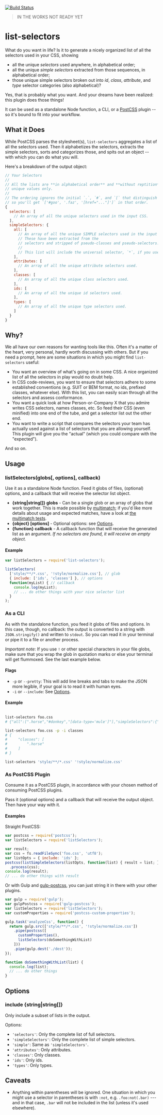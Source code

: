 [![Build Status](https://travis-ci.org/davidtheclark/list-selectors.svg?branch=master)](https://travis-ci.org/davidtheclark/list-selectors)

> IN THE WORKS NOT READY YET

# list-selectors

What do you want in life? Is it to generate a nicely organized list of all the selectors used in your CSS, showing

- all the unique *selectors* used anywhere, in alphabetical order;
- all the unique *simple selectors* extracted from those sequences, in alphabetical order;
- those unique simple selectors broken out into *id*, *class*, *attribute*, and *type* selector categories (also alphabetical)?

Yes, that is probably what you want. And your dreams have been realized: this plugin does those things!

It can be used as a standalone Node function, a CLI, or a [PostCSS](https://github.com/postcss/postcss) plugin -- so it's bound to fit into your workflow.

## What it Does

While PostCSS parses the stylesheet(s), `list-selectors` aggregates a list of all the selectors used. Then it alphabetizes the selectors, extracts the simple selectors, sorts and categorizes those, and spits out an object -- with which you can do what you will.

Here's a breakdown of the output object:

```js
// Your Selectors
//
// All the lists are **in alphabetical order** and **without reptition**,
// unique values only.
//
// The ordering ignores the initial `.`, `#`, and `[` that distinguish selectors,
// so you'll get `['#goo', '.faz', '[href="..."]']` in that order.
{
  selectors: [
    // An array of all the unique selectors used in the input CSS.
  ],
  simpleSelectors: {
    all: [
      // An array of all the unique SIMPLE selectors used in the input CSS.
      // These have been extracted from the
      // selectors and stripped of pseudo-classes and pseudo-selectors.
      //
      // This list will include the universal selector, `*`, if you use it.
    ],
    attributes: [
      // An array of all the unique attribute selectors used.
    ],
    classes: [
      // An array of all the unique class selectors used.
    ],
    ids: [
      // An array of all the unique id selectors used.
    ],
    types: [
      // An array of all the unique type selectors used.
    ]
  }
}
```

## Why?

We all have our own reasons for wanting tools like this. Often it's a matter of the heart, very personal, hardly worth discussing with others. But if you need a prompt, here are some situations in which you might find `list-selectors` useful:

- You want an overview of what's going on in some CSS. A nice organized list of all the selectors in play would no doubt help.
- In CSS code-reviews, you want to ensure that selectors adhere to some established conventions (e.g. SUIT or BEM format, no ids, prefixed classes, whatever else). With this list, you can easily scan through all the selectors and assess conformance.
- You want a quick look at how Person-or-Company X that you admire writes CSS selectors, names classes, etc. So feed their CSS (even minified) into one end of the tube, and get a selector list out the other end.
- You want to write a script that compares the selectors your team has actually used against a list of selectors that you are allowing yourself. This plugin will give you the "actual" (which you could compare with the "expected").

And so on.

## Usage

### listSelectors(globs[, options], callback)

Use it as a standalone Node function. Feed it globs of files, (optional) options, and a callback that will receive the selector list object.

* **{string|string[]} globs** - Can be a single glob or an array of globs that work together. This is made possible by [multimatch](https://github.com/sindresorhus/multimatch); if you'd like more details about usage and expected matches, have a look at [the multimatch tests](https://github.com/sindresorhus/multimatch/blob/master/test.js).
* **{object} [options]** - Optional options: see [Options](#options).
* **{function} callback** - A callback function that will receive the generated list as an argument. *If no selectors are found, it will receive an empty object.*

#### Example

```js
var listSelectors = require('list-selectors');

listSelectors(
  ['style/**/*.css', '!style/normalize.css'], // glob
  { include: ['ids', 'classes'] }, // options
  function(myList) { // callback
    console.log(myList);
    // ... do other things with your nice selector list
  }
);

```

### As a CLI

As with the standalone function, you feed it globs of files and options. In this case, though, no callback: the output is converted to a string with `JSON.stringify()` and written to `stdout`. So you can read it in your terminal or pipe it to a file or another process.

*Important note*: If you use `!` or other special characters in your file globs, make sure that you wrap the glob in quotation marks or else your terminal will get flummoxed. See the last example below.

#### Flags

* `-p` or `--pretty`: This will add line breaks and tabs to make the JSON more legible, if your goal is to read it with human eyes.
* `-i` or `--include`: See [Options](#options).

#### Example

```bash

list-selectors foo.css
# {"all":[".horse","#donkey","[data-type='mule']"],"simpleSelectors":{"all":["[data-type='mule']","#donkey",".horse"],"ids":["#donkey"],"classes":[".horse"],"attributes":["[data-type='mule']"],"types":[]}}

list-selectors foo.css -p -i classes
# {
#     "classes": [
#         ".horse"
#     ]
# }

list-selectors 'style/**/*.css' '!style/normalize.css'
```

### As PostCSS Plugin

Consume it as a PostCSS plugin, in accordance with your chosen method of consuming PostCSS plugins.

Pass it (optional options) and a callback that will receive the output object. Then have your way with it.

#### Examples

Straight PostCSS:
```js
var postcss = require('postcss');
var listSelectors = require('listSelectors');

var result;
var css = fs.readFileSync('foo.css', 'utf8');
var listOpts = { include: 'ids' };
postcss(listSimpleSelectors(listOpts, function(list) { result = list; }))
  .process(css);
console.log(result);
// ... do other things with result
```

Or with Gulp and [gulp-postcss](https://github.com/w0rm/gulp-postcss), you can just string it in there with your other plugins.

```js
var gulp = require('gulp');
var gulpPostcss = require('gulp-postcss');
var listSelectors = require('listSelectors');
var customProperties = require('postcss-custom-properties');

gulp.task('analyzeCss', function() {
  return gulp.src(['style/**/*.css', '!style/normalize.css'])
    .pipe(postcss([
      customProperties(),
      listSelectors(doSomethingWithList)
    ]))
    .pipe(gulp.dest('./dest'));
});

function doSomethingWithList(list) {
  console.log(list);
  // ... do other things
}
```

## Options

### include {string|string[]}

Only include a subset of lists in the output.

Options:
- `'selectors'`: Only the complete list of full selectors.
- `'simpleSelectors'`: Only the complete list of simple selectors.
- `'simple'`: Same as `'simpleSelectors'`.
- `'attributes'`: Only attributes.
- `'classes'`: Only classes.
- `'ids'`: Only ids.
- `'types'`: Only types.

## Caveats

- Anything within parentheses will be ignored. One situation in which you might use a selector in parentheses is with `:not`, e.g. `.foo:not(.bar)` --- and in that case, `.bar` will not be included in the list (unless it's used elsewhere).
